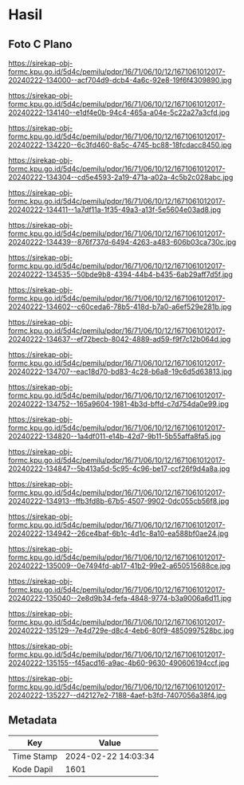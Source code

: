 # Hasil

## Foto C Plano

https://sirekap-obj-formc.kpu.go.id/5d4c/pemilu/pdpr/16/71/06/10/12/1671061012017-20240222-134000--acf704d9-dcb4-4a6c-92e8-19f6f4309890.jpg

https://sirekap-obj-formc.kpu.go.id/5d4c/pemilu/pdpr/16/71/06/10/12/1671061012017-20240222-134140--e1df4e0b-94c4-465a-a04e-5c22a27a3cfd.jpg

https://sirekap-obj-formc.kpu.go.id/5d4c/pemilu/pdpr/16/71/06/10/12/1671061012017-20240222-134220--6c3fd460-8a5c-4745-bc88-18fcdacc8450.jpg

https://sirekap-obj-formc.kpu.go.id/5d4c/pemilu/pdpr/16/71/06/10/12/1671061012017-20240222-134304--cd5e4593-2a19-471a-a02a-4c5b2c028abc.jpg

https://sirekap-obj-formc.kpu.go.id/5d4c/pemilu/pdpr/16/71/06/10/12/1671061012017-20240222-134411--1a7df11a-1f35-49a3-a13f-5e5604e03ad8.jpg

https://sirekap-obj-formc.kpu.go.id/5d4c/pemilu/pdpr/16/71/06/10/12/1671061012017-20240222-134439--876f737d-6494-4263-a483-606b03ca730c.jpg

https://sirekap-obj-formc.kpu.go.id/5d4c/pemilu/pdpr/16/71/06/10/12/1671061012017-20240222-134535--50bde9b8-4394-44b4-b435-6ab29aff7d5f.jpg

https://sirekap-obj-formc.kpu.go.id/5d4c/pemilu/pdpr/16/71/06/10/12/1671061012017-20240222-134602--c60ceda6-78b5-418d-b7a0-a6ef529e281b.jpg

https://sirekap-obj-formc.kpu.go.id/5d4c/pemilu/pdpr/16/71/06/10/12/1671061012017-20240222-134637--ef72becb-8042-4889-ad59-f9f7c12b064d.jpg

https://sirekap-obj-formc.kpu.go.id/5d4c/pemilu/pdpr/16/71/06/10/12/1671061012017-20240222-134707--eac18d70-bd83-4c28-b6a8-19c6d5d63813.jpg

https://sirekap-obj-formc.kpu.go.id/5d4c/pemilu/pdpr/16/71/06/10/12/1671061012017-20240222-134752--165a9604-1981-4b3d-bffd-c7d754da0e99.jpg

https://sirekap-obj-formc.kpu.go.id/5d4c/pemilu/pdpr/16/71/06/10/12/1671061012017-20240222-134820--1a4df011-e14b-42d7-9b11-5b55affa8fa5.jpg

https://sirekap-obj-formc.kpu.go.id/5d4c/pemilu/pdpr/16/71/06/10/12/1671061012017-20240222-134847--5b413a5d-5c95-4c96-be17-ccf26f9d4a8a.jpg

https://sirekap-obj-formc.kpu.go.id/5d4c/pemilu/pdpr/16/71/06/10/12/1671061012017-20240222-134913--ffb3fd8b-67b5-4507-9902-0dc055cb56f8.jpg

https://sirekap-obj-formc.kpu.go.id/5d4c/pemilu/pdpr/16/71/06/10/12/1671061012017-20240222-134942--26ce4baf-6b1c-4d1c-8a10-ea588bf0ae24.jpg

https://sirekap-obj-formc.kpu.go.id/5d4c/pemilu/pdpr/16/71/06/10/12/1671061012017-20240222-135009--0e7494fd-ab17-41b2-99e2-a650515688ce.jpg

https://sirekap-obj-formc.kpu.go.id/5d4c/pemilu/pdpr/16/71/06/10/12/1671061012017-20240222-135040--2e8d9b34-fefa-4848-9774-b3a9006a6d11.jpg

https://sirekap-obj-formc.kpu.go.id/5d4c/pemilu/pdpr/16/71/06/10/12/1671061012017-20240222-135129--7e4d729e-d8c4-4eb6-80f9-4850997528bc.jpg

https://sirekap-obj-formc.kpu.go.id/5d4c/pemilu/pdpr/16/71/06/10/12/1671061012017-20240222-135155--f45acd16-a9ac-4b60-9630-490606194ccf.jpg

https://sirekap-obj-formc.kpu.go.id/5d4c/pemilu/pdpr/16/71/06/10/12/1671061012017-20240222-135227--d42127e2-7188-4aef-b3fd-7407056a38f4.jpg


## Metadata

| Key        | Value               |
| ---------- | ------------------- |
| Time Stamp | 2024-02-22 14:03:34 |
| Kode Dapil | 1601                |



